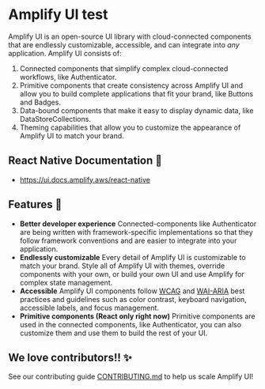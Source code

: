 # Amplify UI test

Amplify UI is an open-source UI library with cloud-connected components that are endlessly customizable, accessible, and can integrate into _any_ application. Amplify UI consists of:

1. Connected components that simplify complex cloud-connected workflows, like Authenticator.
2. Primitive components that create consistency across Amplify UI and allow you to build complete applications that fit your brand, like Buttons and Badges.
3. Data-bound components that make it easy to display dynamic data, like DataStoreCollections.
4. Theming capabilities that allow you to customize the appearance of Amplify UI to match your brand.

## React Native Documentation 📖

- https://ui.docs.amplify.aws/react-native

## Features 🚀

- **Better developer experience** Connected-components like Authenticator are being written with framework-specific implementations so that they follow framework conventions and are easier to integrate into your application.
- **Endlessly customizable** Every detail of Amplify UI is customizable to match your brand. Style all of Amplify UI with themes, override components with your own, or build your own UI and use Amplify for complex state management.
- **Accessible** Amplify UI components follow [WCAG](https://www.w3.org/WAI/standards-guidelines/wcag/) and [WAI-ARIA](https://www.w3.org/TR/wai-aria-1.2/) best practices and guidelines such as color contrast, keyboard navigation, accessible labels, and focus management.
- **Primitive components (React only right now)** Primitive components are used in the connected components, like Authenticator, you can also customize them and use them to build the rest of your UI.

## We love contributors!! ✨

See our contributing guide [CONTRIBUTING.md](/CONTRIBUTING.md) to help us scale Amplify UI!

